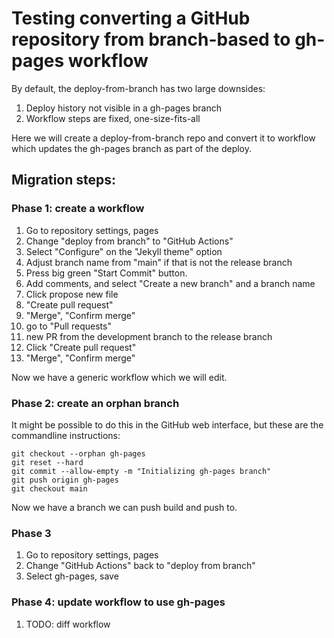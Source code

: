 # Testing converting a GitHub repository from branch-based to gh-pages workflow

By default, the deploy-from-branch has two large downsides:

1. Deploy history not visible in a gh-pages branch
2. Workflow steps are fixed, one-size-fits-all

Here we will create a deploy-from-branch repo and convert it to workflow which
updates the gh-pages branch as part of the deploy.

## Migration steps:

### Phase 1: create a workflow

1. Go to repository settings, pages
2. Change "deploy from branch" to "GitHub Actions"
3. Select "Configure" on the "Jekyll theme" option
4. Adjust branch name from "main" if that is not the release branch
5. Press big green "Start Commit" button.
6. Add comments, and select "Create a new branch" and a branch name
7. Click propose new file
8. "Create pull request"
9. "Merge", "Confirm merge"
10. go to "Pull requests"
11. new PR from the development branch to the release branch
12. Click "Create pull request"
13. "Merge", "Confirm merge"

Now we have a generic workflow which we will edit.

### Phase 2: create an orphan branch

It might be possible to do this in the GitHub web interface,
but these are the commandline instructions:

```
git checkout --orphan gh-pages
git reset --hard
git commit --allow-empty -m "Initializing gh-pages branch"
git push origin gh-pages
git checkout main
```

Now we have a branch we can push build and push to.

### Phase 3

1. Go to repository settings, pages
2. Change "GitHub Actions" back to "deploy from branch"
3. Select gh-pages, save

### Phase 4: update workflow to use gh-pages

1. TODO: diff workflow

